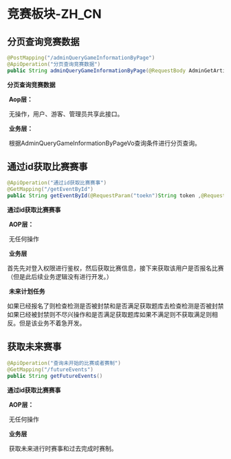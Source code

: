 # 竞赛板块-ZH_CN

## 分页查询竞赛数据

```java
@PostMapping("/adminQueryGameInformationByPage")
@ApiOperation("分页查询竞赛数据")
public String adminQueryGameInformationByPage(@RequestBody AdminGetArticleByPaginVo.AdminQueryGameInformationByPageVo adminQueryGameInformationByPageBo)
```

**分页查询竞赛数据**

​	**Aop层：**

​		 无操作，用户、游客、管理员共享此接口。

​	**业务层：**

​		 根据AdminQueryGameInformationByPageVo查询条件进行分页查询。

## 通过id获取比赛赛事

```java
@ApiOperation("通过id获取比赛赛事")
@GetMapping("/getEventById")
public String getEventById(@RequestParam("toekn")String token ,@RequestParam("id")Long id)
```

**通过id获取比赛赛事**

​	  **AOP层：**

​			无任何操作

​	 **业务层**

​			首先先对登入权限进行鉴权，然后获取比赛信息，接下来获取该用户是否报名比赛（但是此后续业务逻辑没有进行开发。）

​	 **未来计划任务**

​			如果已经报名了则检查检测是否被封禁和是否满足获取题库去检查检测是否被封禁如果已经被封禁则不尽兴操作和是否满足获取题库如果不满足则不获取满足则相反。但是该业务不着急开发。

## 获取未来赛事

```java
@ApiOperation("查询未开始的比赛或者赛制")
@GetMapping("/futureEvents")
public String getFutureEvents()
```

**通过id获取比赛赛事**

​	  **AOP层：**

​			无任何操作

​	 **业务层**

​			获取未来进行时赛事和过去完成时赛制。

